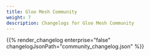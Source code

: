 ```yaml
---
title: Gloo Mesh Community
weight: 7
description: Changelogs for Gloo Mesh Community
---
```

{{% render_changelog enterprise="false" changelogJsonPath="community_changelog.json" %}}
